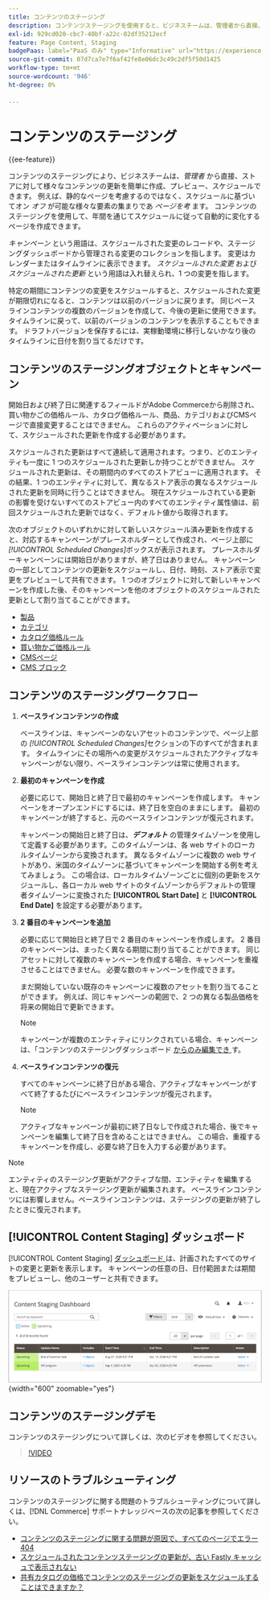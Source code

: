 ```yaml
---
title: コンテンツのステージング
description: コンテンツステージングを使用すると、ビジネスチームは、管理者から直接、ストアに対して様々なコンテンツの更新を簡単に作成、プレビュー、スケジュールできます。
exl-id: 929cd020-cbc7-40bf-a22c-02df35212ecf
feature: Page Content, Staging
badgePaas: label="PaaS のみ" type="Informative" url="https://experienceleague.adobe.com/ja/docs/commerce/user-guides/product-solutions" tooltip="Adobe Commerce on Cloud プロジェクト（Adobeが管理する PaaS インフラストラクチャ）およびオンプレミスプロジェクトにのみ適用されます。"
source-git-commit: 07d7ca7e7f6af42fe8e06dc3c49c2df5f50d1425
workflow-type: tm+mt
source-wordcount: '946'
ht-degree: 0%

---
```


# コンテンツのステージング

{{ee-feature}}

コンテンツのステージングにより、ビジネスチームは、_管理者_ から直接、ストアに対して様々なコンテンツの更新を簡単に作成、プレビュー、スケジュールできます。 例えば、静的なページを考慮するのではなく、スケジュールに基づいてオン _オフ_ が可能な様々な要素の集まりであ _ページを考_ ます。 コンテンツのステージングを使用して、年間を通じてスケジュールに従って自動的に変化するページを作成できます。

_キャンペーン_ という用語は、スケジュールされた変更のレコードや、ステージングダッシュボードから管理される変更のコレクションを指します。 変更はカレンダーまたはタイムラインに表示できます。 _スケジュールされた変更_ および _スケジュールされた更新_ という用語は入れ替えられ、1 つの変更を指します。

特定の期間にコンテンツの変更をスケジュールすると、スケジュールされた変更が期限切れになると、コンテンツは以前のバージョンに戻ります。 同じベースラインコンテンツの複数のバージョンを作成して、今後の更新に使用できます。 タイムラインに戻って、以前のバージョンのコンテンツを表示することもできます。 ドラフトバージョンを保存するには、実稼動環境に移行しないかなり後のタイムラインに日付を割り当てるだけです。

## コンテンツのステージングオブジェクトとキャンペーン

開始日および終了日に関連するフィールドがAdobe Commerceから削除され、買い物かごの価格ルール、カタログ価格ルール、商品、カテゴリおよびCMSページで直接変更することはできません。 これらのアクティベーションに対して、スケジュールされた更新を作成する必要があります。

スケジュールされた更新はすべて連続して適用されます。つまり、どのエンティティも一度に 1 つのスケジュールされた更新しか持つことができません。 スケジュールされた更新は、その期間内のすべてのストアビューに適用されます。 その結果、1 つのエンティティに対して、異なるストア表示の異なるスケジュールされた更新を同時に行うことはできません。 現在スケジュールされている更新の影響を受けないすべてのストアビュー内のすべてのエンティティ属性値は、前回スケジュールされた更新ではなく、デフォルト値から取得されます。

次のオブジェクトのいずれかに対して新しいスケジュール済み更新を作成すると、対応するキャンペーンがプレースホルダーとして作成され、ページ上部に _[!UICONTROL Scheduled Changes]_&#x200B;ボックスが表示されます。 プレースホルダーキャンペーンには開始日がありますが、終了日はありません。 キャンペーンの一部としてコンテンツの更新をスケジュールし、日付、時刻、ストア表示で変更をプレビューして共有できます。 1 つのオブジェクトに対して新しいキャンペーンを作成した後、そのキャンペーンを他のオブジェクトのスケジュールされた更新として割り当てることができます。

- [製品](../catalog/product-scheduled-changes.md)
- [カテゴリ](../catalog/category-scheduled-changes.md)
- [カタログ価格ルール](../merchandising-promotions/price-rule-catalog-scheduled-changes.md)
- [買い物かご価格ルール](../merchandising-promotions/price-rule-cart-scheduled-changes.md)
- [CMSページ](pages-workspace.md#scheduled-changes)
- [CMS ブロック](blocks.md)

## コンテンツのステージングワークフロー

1. **ベースラインコンテンツの作成**

   ベースラインは、キャンペーンのないアセットのコンテンツで、ページ上部の _[!UICONTROL Scheduled Changes]_&#x200B;セクションの下のすべてが含まれます。 タイムラインにその場所への変更がスケジュールされたアクティブなキャンペーンがない限り、ベースラインコンテンツは常に使用されます。

1. **最初のキャンペーンを作成**

   必要に応じて、開始日と終了日で最初のキャンペーンを作成します。 キャンペーンをオープンエンドにするには、終了日を空白のままにします。 最初のキャンペーンが終了すると、元のベースラインコンテンツが復元されます。

   キャンペーンの開始日と終了日は、**_デフォルト_** の管理タイムゾーンを使用して定義する必要があります。このタイムゾーンは、各 web サイトのローカルタイムゾーンから変換されます。 異なるタイムゾーンに複数の web サイトがあり、米国のタイムゾーンに基づいてキャンペーンを開始する例を考えてみましょう。 この場合は、ローカルタイムゾーンごとに個別の更新をスケジュールし、各ローカル web サイトのタイムゾーンからデフォルトの管理者タイムゾーンに変換された **[!UICONTROL Start Date]** と **[!UICONTROL End Date]** を設定する必要があります。

1. **2 番目のキャンペーンを追加**

   必要に応じて開始日と終了日で 2 番目のキャンペーンを作成します。 2 番目のキャンペーンは、まったく異なる期間に割り当てることができます。 同じアセットに対して複数のキャンペーンを作成する場合、キャンペーンを重複させることはできません。 必要な数のキャンペーンを作成できます。

   まだ開始していない既存のキャンペーンに複数のアセットを割り当てることができます。 例えば、同じキャンペーンの範囲で、2 つの異なる製品価格を将来の開始日で更新できます。

   >[!NOTE]
   >
   >キャンペーンが複数のエンティティにリンクされている場合、キャンペーンは、「コンテンツのステージングダッシュボード [ からのみ編集でき ](content-staging-dashboard.md) す。

1. **ベースラインコンテンツの復元**

   すべてのキャンペーンに終了日がある場合、アクティブなキャンペーンがすべて終了するたびにベースラインコンテンツが復元されます。

   >[!NOTE]
   >
   >アクティブなキャンペーンが最初に終了日なしで作成された場合、後でキャンペーンを編集して終了日を含めることはできません。 この場合、重複するキャンペーンを作成し、必要な終了日を入力する必要があります。

>[!NOTE]
>
>エンティティのステージング更新がアクティブな間、エンティティを編集すると、現在アクティブなステージング更新が編集されます。 ベースラインコンテンツには影響しません。ベースラインコンテンツは、ステージングの更新が終了したときに復元されます。

## [!UICONTROL Content Staging] ダッシュボード

[!UICONTROL Content Staging] [ ダッシュボード ](content-staging-dashboard.md) は、計画されたすべてのサイトの変更と更新を表示します。 キャンペーンの任意の日、日付範囲または期間をプレビューし、他のユーザーと共有できます。

![ ステージングダッシュボード ](./assets/content-staging-dashboard-grid.png){width="600" zoomable="yes"}

## コンテンツのステージングデモ

コンテンツのステージングについて詳しくは、次のビデオを参照してください。

>[!VIDEO](https://video.tv.adobe.com/v/3410856?quality=12&learn=on&captions=jpn)

## リソースのトラブルシューティング

コンテンツのステージングに関する問題のトラブルシューティングについて詳しくは、[!DNL Commerce] サポートナレッジベースの次の記事を参照してください。

- [ コンテンツのステージングに関する問題が原因で、すべてのページでエラー 404](https://experienceleague.adobe.com/docs/commerce-knowledge-base/kb/troubleshooting/site-down-or-unresponsive/error-404-on-all-pages-due-to-content-staging-issue.html?lang=ja)
- [ スケジュールされたコンテンツステージングの更新が、古い Fastly キャッシュで表示されない ](https://experienceleague.adobe.com/docs/commerce-knowledge-base/kb/troubleshooting/miscellaneous/scheduled-content-staging-updates-not-displayed-with-stale-fastly-cache.html?lang=ja)
- [ 共有カタログの価格でコンテンツのステージングの更新をスケジュールすることはできますか？](https://experienceleague.adobe.com/docs/commerce-knowledge-base/kb/faq/can-i-schedule-content-staging-updates-for-prices-in-a-shared-catalog.html?lang=ja)
